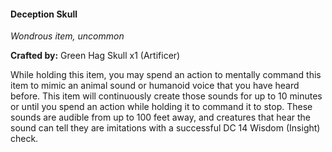 #### Deception Skull
_Wondrous item, uncommon_

**Crafted by:** Green Hag Skull x1 (Artificer)

While holding this item, you may spend an action to mentally command this item to mimic an animal sound or humanoid voice that you have heard before. This item will continuously create those sounds for up to 10 minutes or until you spend an action while holding it to command it to stop.
These sounds are audible from up to 100 feet away, and creatures that hear the sound can tell they are imitations with a successful DC 14 Wisdom (Insight) check.